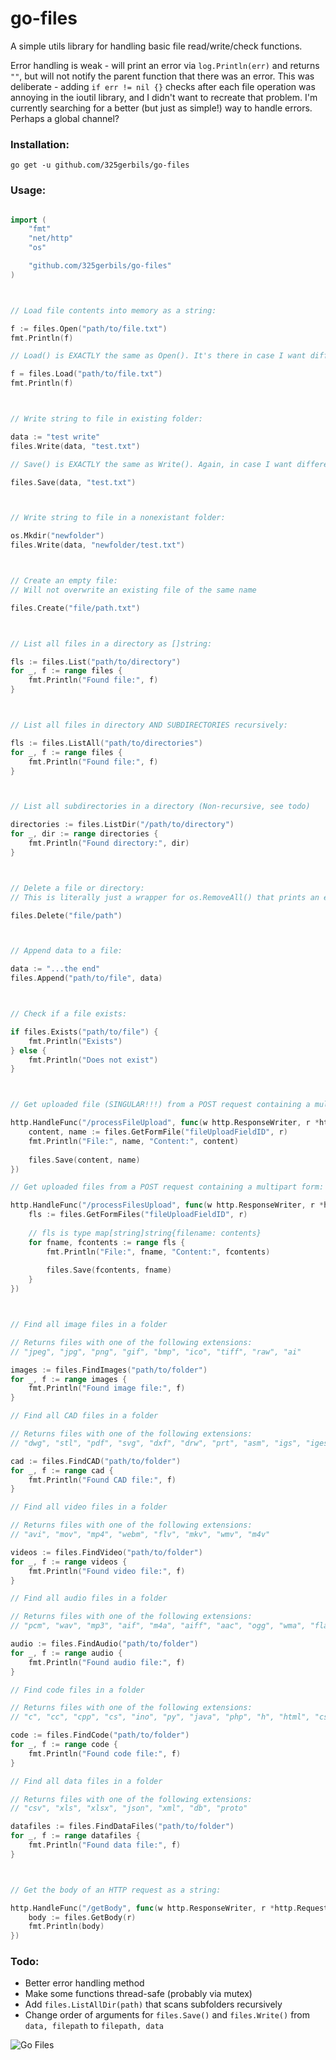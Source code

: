 # go-files

A simple utils library for handling basic file read/write/check functions. 

Error handling is weak - will print an error via `log.Println(err)` and returns `""`, but will not notify the parent function that there was an error. This was deliberate - adding `if err != nil {}` checks after each file operation was annoying in the ioutil library, and I didn't want to recreate that problem. I'm  currently searching for a better (but just as simple!) way to handle errors. Perhaps a global channel?

### Installation:

```
go get -u github.com/325gerbils/go-files
```

### Usage:

```go

import (
    "fmt"
    "net/http"
    "os"

    "github.com/325gerbils/go-files"
)



// Load file contents into memory as a string:

f := files.Open("path/to/file.txt")
fmt.Println(f)

// Load() is EXACTLY the same as Open(). It's there in case I want different semantics.

f = files.Load("path/to/file.txt")
fmt.Println(f)



// Write string to file in existing folder:

data := "test write"
files.Write(data, "test.txt")

// Save() is EXACTLY the same as Write(). Again, in case I want different semantics.

files.Save(data, "test.txt")



// Write string to file in a nonexistant folder:

os.Mkdir("newfolder")
files.Write(data, "newfolder/test.txt")



// Create an empty file:
// Will not overwrite an existing file of the same name

files.Create("file/path.txt")



// List all files in a directory as []string:

fls := files.List("path/to/directory")
for _, f := range files {
    fmt.Println("Found file:", f)
}



// List all files in directory AND SUBDIRECTORIES recursively:

fls := files.ListAll("path/to/directories")
for _, f := range files {
    fmt.Println("Found file:", f)
}



// List all subdirectories in a directory (Non-recursive, see todo)

directories := files.ListDir("/path/to/directory")
for _, dir := range directories {
    fmt.Println("Found directory:", dir)
}



// Delete a file or directory:
// This is literally just a wrapper for os.RemoveAll() that prints an error. I fid myself using plain os.RemoveAll more.

files.Delete("file/path")



// Append data to a file:

data := "...the end"
files.Append("path/to/file", data)



// Check if a file exists:

if files.Exists("path/to/file") {
    fmt.Println("Exists")
} else {
    fmt.Println("Does not exist")
}



// Get uploaded file (SINGULAR!!!) from a POST request containing a multipart form:

http.HandleFunc("/processFileUpload", func(w http.ResponseWriter, r *http.Request) {
    content, name := files.GetFormFile("fileUploadFieldID", r)
    fmt.Println("File:", name, "Content:", content)
    
    files.Save(content, name)
})

// Get uploaded files from a POST request containing a multipart form:

http.HandleFunc("/processFilesUpload", func(w http.ResponseWriter, r *http.Request) {
    fls := files.GetFormFiles("fileUploadFieldID", r)
    
    // fls is type map[string]string{filename: contents} 
    for fname, fcontents := range fls {
        fmt.Println("File:", fname, "Content:", fcontents)
    
        files.Save(fcontents, fname)
    }
})



// Find all image files in a folder

// Returns files with one of the following extensions:
// "jpeg", "jpg", "png", "gif", "bmp", "ico", "tiff", "raw", "ai"

images := files.FindImages("path/to/folder")
for _, f := range images {
    fmt.Println("Found image file:", f)
}

// Find all CAD files in a folder

// Returns files with one of the following extensions:
// "dwg", "stl", "pdf", "svg", "dxf", "drw", "prt", "asm", "igs", "iges", "step", "ipt", "iam", "sldprt", "sldasm", "obj"

cad := files.FindCAD("path/to/folder")
for _, f := range cad {
    fmt.Println("Found CAD file:", f)
}

// Find all video files in a folder

// Returns files with one of the following extensions:
// "avi", "mov", "mp4", "webm", "flv", "mkv", "wmv", "m4v"

videos := files.FindVideo("path/to/folder")
for _, f := range videos {
    fmt.Println("Found video file:", f)
}

// Find all audio files in a folder

// Returns files with one of the following extensions:
// "pcm", "wav", "mp3", "aif", "m4a", "aiff", "aac", "ogg", "wma", "flac", "alac"

audio := files.FindAudio("path/to/folder")
for _, f := range audio {
    fmt.Println("Found audio file:", f)
}

// Find code files in a folder

// Returns files with one of the following extensions:
// "c", "cc", "cpp", "cs", "ino", "py", "java", "php", "h", "html", "css", "js", "go", "rb", "pl", "ts", "sql", "r", "kt", "rs", "bat", "sh"

code := files.FindCode("path/to/folder")
for _, f := range code {
    fmt.Println("Found code file:", f)
}

// Find all data files in a folder

// Returns files with one of the following extensions:
// "csv", "xls", "xlsx", "json", "xml", "db", "proto"

datafiles := files.FindDataFiles("path/to/folder")
for _, f := range datafiles {
    fmt.Println("Found data file:", f)
}



// Get the body of an HTTP request as a string:

http.HandleFunc("/getBody", func(w http.ResponseWriter, r *http.Request){
    body := files.GetBody(r)
    fmt.Println(body)
})
```

### Todo:

* Better error handling method
* Make some functions thread-safe (probably via mutex)
* Add `files.ListAllDir(path)` that scans subfolders recursively
* Change order of arguments for `files.Save()` and `files.Write()` from `data, filepath` to `filepath, data`

![Go Files](go-files.png)
